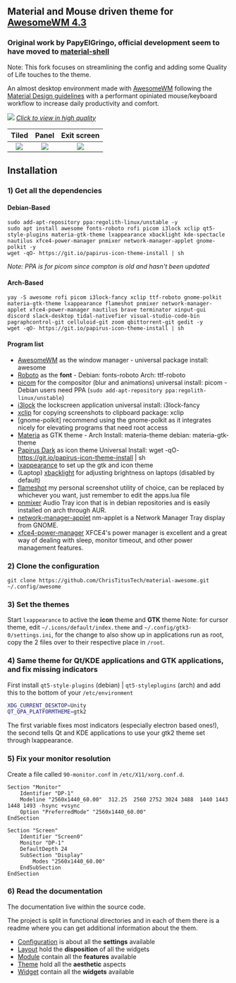 ## Material and Mouse driven theme for [AwesomeWM 4.3](https://awesomewm.org/)
### Original work by PapyElGringo, official development seem to have moved to [material-shell](https://github.com/PapyElGringo/material-shell)

Note: This fork focuses on streamlining the config and adding some Quality of Life touches to the theme.

An almost desktop environment made with [AwesomeWM](https://awesomewm.org/) following the [Material Design guidelines](https://material.io) with a performant opiniated mouse/keyboard workflow to increase daily productivity and comfort.

[![](./theme/PapyElGringo-theme/demo.gif?raw=true)](https://www.reddit.com/r/unixporn/comments/anp51q/awesome_material_awesome_workflow/)
*[Click to view in high quality](https://www.reddit.com/r/unixporn/comments/anp51q/awesome_material_awesome_workflow/)*

| Tiled         | Panel         | Exit screen   |
|:-------------:|:-------------:|:-------------:|
|![](https://i.imgur.com/fELCtep.png)|![](https://i.imgur.com/7IthpQS.png)|![](https://i.imgur.com/rcKOLYQ.png)|

## Installation

### 1) Get all the dependencies

#### Debian-Based

```
sudo add-apt-repository ppa:regolith-linux/unstable -y
sudo apt install awesome fonts-roboto rofi picom i3lock xclip qt5-style-plugins materia-gtk-theme lxappearance xbacklight kde-spectacle nautilus xfce4-power-manager pnmixer network-manager-applet gnome-polkit -y
wget -qO- https://git.io/papirus-icon-theme-install | sh
```

*Note: PPA is for picom since compton is old and hasn't been updated*

#### Arch-Based

```
yay -S awesome rofi picom i3lock-fancy xclip ttf-roboto gnome-polkit materia-gtk-theme lxappearance flameshot pnmixer network-manager-applet xfce4-power-manager nautilus brave terminator xinput-gui discord slack-desktop tidal-nativefier visual-studio-code-bin pagraphcontrol-git celluloid-git zoom qbittorrent-git gedit -y
wget -qO- https://git.io/papirus-icon-theme-install | sh
```

#### Program list

- [AwesomeWM](https://awesomewm.org/) as the window manager - universal package install: awesome
- [Roboto](https://fonts.google.com/specimen/Roboto) as the **font** - Debian: fonts-roboto Arch: ttf-roboto
- [picom](https://github.com/yshui/picom) for the compositor (blur and animations) universal install: picom - Debian users need PPA (`sudo add-apt-repository ppa:regolith-linux/unstable`)
- [i3lock](https://github.com/meskarune/i3lock-fancy) the lockscreen application universal install: i3lock-fancy
- [xclip](https://github.com/astrand/xclip) for copying screenshots to clipboard package: xclip
- [gnome-polkit] recommend using the gnome-polkit as it integrates nicely for elevating programs that need root access
- [Materia](https://github.com/nana-4/materia-theme) as GTK theme - Arch Install: materia-theme debian: materia-gtk-theme
- [Papirus Dark](https://github.com/PapirusDevelopmentTeam/papirus-icon-theme) as icon theme Universal Install: wget -qO- https://git.io/papirus-icon-theme-install | sh
- [lxappearance](https://sourceforge.net/projects/lxde/files/LXAppearance/) to set up the gtk and icon theme
- (Laptop) [xbacklight](https://www.x.org/archive/X11R7.5/doc/man/man1/xbacklight.1.html) for adjusting brightness on laptops (disabled by default)
- [flameshot](https://flameshot.js.org/#/) my personal screenshot utility of choice, can be replaced by whichever you want, just remember to edit the apps.lua file
- [pnmixer](https://github.com/nicklan/pnmixer) Audio Tray icon that is in debian repositories and is easily installed on arch through AUR.
- [network-manager-applet](https://gitlab.gnome.org/GNOME/network-manager-applet) nm-applet is a Network Manager Tray display from GNOME.
- [xfce4-power-manager](https://docs.xfce.org/xfce/xfce4-power-manager/start) XFCE4's power manager is excellent and a great way of dealing with sleep, monitor timeout, and other power management features.

### 2) Clone the configuration

```
git clone https://github.com/ChrisTitusTech/material-awesome.git ~/.config/awesome
```

### 3) Set the themes

Start `lxappearance` to active the **icon** theme and **GTK** theme
Note: for cursor theme, edit `~/.icons/default/index.theme` and `~/.config/gtk3-0/settings.ini`, for the change to also show up in applications run as root, copy the 2 files over to their respective place in `/root`.

### 4) Same theme for Qt/KDE applications and GTK applications, and fix missing indicators

First install `qt5-style-plugins` (debian) | `qt5-styleplugins` (arch) and add this to the bottom of your `/etc/environment`

```bash
XDG_CURRENT_DESKTOP=Unity
QT_QPA_PLATFORMTHEME=gtk2
```

The first variable fixes most indicators (especially electron based ones!), the second tells Qt and KDE applications to use your gtk2 theme set through lxappearance.

### 5) Fix your monitor resolution

Create a file called `90-monitor.conf` in `/etc/X11/xorg.conf.d`.

```
Section "Monitor"
    Identifier "DP-1"
    Modeline "2560x1440_60.00"  312.25  2560 2752 3024 3488  1440 1443 1448 1493 -hsync +vsync
    Option "PreferredMode" "2560x1440_60.00"
EndSection

Section "Screen"
    Identifier "Screen0"
    Monitor "DP-1"
    DefaultDepth 24
    SubSection "Display"
        Modes "2560x1440_60.00"
    EndSubSection
EndSection
```

### 6) Read the documentation

The documentation live within the source code.

The project is split in functional directories and in each of them there is a readme where you can get additional information about the them.

* [Configuration](./configuration) is about all the **settings** available
* [Layout](./layout) hold the **disposition** of all the widgets
* [Module](./module) contain all the **features** available
* [Theme](./theme) hold all the **aesthetic** aspects
* [Widget](./widget) contain all the **widgets** available

